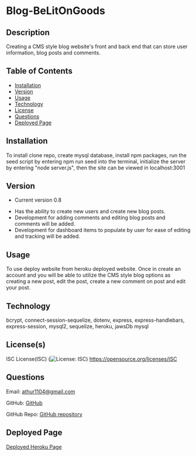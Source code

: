 # Blog-BeLitOnGoods
    
    
## Description
Creating a CMS style blog website's front and back end that can store user information, blog posts and comments.
        

## Table of Contents
- [Installation](#installation)
- [Version](#Version)
- [Usage](#usage)
- [Technology](#technology)
- [License](#license)
- [Questions](#questions)
- [Deployed Page](#deployed-page)


## Installation
To install clone repo, create mysql database, install npm packages, run the seed script by entering npm run seed into the terminal, initialize the server by entering "node server.js", then the site can be viewed in localhost:3001


## Version
- Current version 0.8
* Has the ability to create new users and create new blog posts.
* Development for adding comments and editing blog posts and comments will be added.
* Development for dashboard items to populate by user for ease of editing and tracking will be added.

## Usage
To use deploy website from heroku deployed website. Once in create an account and you will be able to utilize the CMS style blog options as creating a new post, edit the post, create a new comment on post and edit your post.


## Technology
bcrypt, connect-session-sequelize, dotenv, express, express-handlebars, express-session, mysql2, sequelize, heroku, jawsDb mysql

    
## License(s)
ISC License(ISC)
(![License: ISC](https://img.shields.io/badge/License-ISC-blue.svg))
https://opensource.org/licenses/ISC


## Questions
Email: athur1104@gmail.com
        
    
GitHub: [GitHub](https://github.com/ATHur1104)
        
    
GitHub Repo: [GitHub repository](https://github.com/ATHur1104/Blog-BeLitOnGoods)
        
  

## Deployed Page
[Deployed Heroku Page](https://cmsblog-72abebb77d34.herokuapp.com/)
